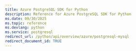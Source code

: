 ```yaml
---
title: Azure PostgreSQL SDK for Python
description: Reference for Azure PostgreSQL SDK for Python
ms.date: 09/30/2025
ms.topic: reference
ms.devlang: python
ms.service: postgresql
redirect_url: /python/api/overview/azure/postgresql-mysql
redirect_document_id: TRUE
---
```

